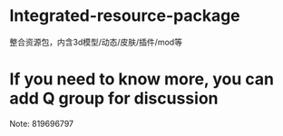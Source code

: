 # Integrated-resource-package
整合资源包，内含3d模型/动态/皮肤/插件/mod等
# If you need to know more, you can add Q group for discussion
Note: 819696797
